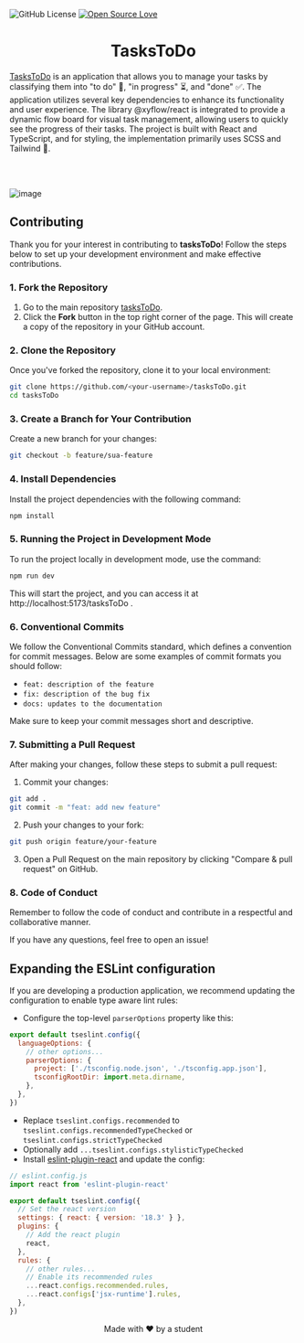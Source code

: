 
![GitHub License](https://img.shields.io/github/license/nunniii/tasksToDo) [![Open Source Love](https://badges.frapsoft.com/os/v1/open-source.png?v=103)](https://github.com/ellerbrock/open-source-badges/)

<div align="center">
  <h1>TasksToDo</h1>
</div>

[TasksToDo](https://nunniii.github.io/tasksToDo/) is an application that allows you to manage your tasks by classifying them into "to do" 📝, "in progress" ⏳, and "done" ✅. The application utilizes several key dependencies to enhance its functionality and user experience. The library @xyflow/react is integrated to provide a dynamic flow board for visual task management, allowing users to quickly see the progress of their tasks. The project is built with React and TypeScript, and for styling, the implementation primarily uses SCSS and Tailwind 🌟.

</br></br>

![image](https://github.com/user-attachments/assets/655e680a-c4a0-4e3b-be63-e192101ba626)


## Contributing

Thank you for your interest in contributing to **tasksToDo**! Follow the steps below to set up your development environment and make effective contributions.

### 1. Fork the Repository

1. Go to the main repository [tasksToDo](https://github.com/nunniii/tasksToDo).
2. Click the **Fork** button in the top right corner of the page. This will create a copy of the repository in your GitHub account.

### 2. Clone the Repository

Once you've forked the repository, clone it to your local environment:

```bash
git clone https://github.com/<your-username>/tasksToDo.git
cd tasksToDo
```

### 3. Create a Branch for Your Contribution
  
Create a new branch for your changes:

```bash
git checkout -b feature/sua-feature
```

### 4. Install Dependencies

Install the project dependencies with the following command:

```bash
npm install
```

### 5. Running the Project in Development Mode

To run the project locally in development mode, use the command:

```bash
npm run dev
```

This will start the project, and you can access it at http://localhost:5173/tasksToDo .

### 6. Conventional Commits

We follow the Conventional Commits standard, which defines a convention for commit messages. Below are some examples of commit formats you should follow:

- `feat: description of the feature`
- `fix: description of the bug fix`
- `docs: updates to the documentation`

  
Make sure to keep your commit messages short and descriptive.

### 7. Submitting a Pull Request

After making your changes, follow these steps to submit a pull request:

1. Commit your changes:

```bash
git add .
git commit -m "feat: add new feature"
```

2. Push your changes to your fork:

```bash
git push origin feature/your-feature
```

3. Open a Pull Request on the main repository by clicking "Compare & pull request" on GitHub.


### 8. Code of Conduct

Remember to follow the code of conduct and contribute in a respectful and collaborative manner.

If you have any questions, feel free to open an issue!

## Expanding the ESLint configuration

If you are developing a production application, we recommend updating the configuration to enable type aware lint rules:

- Configure the top-level `parserOptions` property like this:

```js
export default tseslint.config({
  languageOptions: {
    // other options...
    parserOptions: {
      project: ['./tsconfig.node.json', './tsconfig.app.json'],
      tsconfigRootDir: import.meta.dirname,
    },
  },
})
```

- Replace `tseslint.configs.recommended` to `tseslint.configs.recommendedTypeChecked` or `tseslint.configs.strictTypeChecked`
- Optionally add `...tseslint.configs.stylisticTypeChecked`
- Install [eslint-plugin-react](https://github.com/jsx-eslint/eslint-plugin-react) and update the config:

```js
// eslint.config.js
import react from 'eslint-plugin-react'

export default tseslint.config({
  // Set the react version
  settings: { react: { version: '18.3' } },
  plugins: {
    // Add the react plugin
    react,
  },
  rules: {
    // other rules...
    // Enable its recommended rules
    ...react.configs.recommended.rules,
    ...react.configs['jsx-runtime'].rules,
  },
})
```



</hr>

<div align="center">
  <p>Made with ❤️ by a student</p>
</div>




